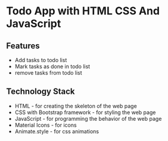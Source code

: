 # Todo App with HTML CSS And JavaScript

## Features
  - Add tasks to todo list
  - Mark tasks as done in todo list
  - remove tasks from todo list

## Technology Stack
  - HTML - for creating the skeleton of the web page
  - CSS with Bootstrap framework - for styling the web page
  - JavaScript - for programming the behavior of the web page
  - Material Icons - for icons
  - Animate.style - for css animations